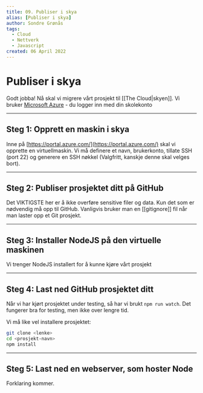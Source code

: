 ```yaml
---
title: 09. Publiser i skya
alias: [Publiser i skya]
author: Sondre Grønås
tags:
  - Cloud
  - Nettverk
  - Javascript
created: 06 April 2022
---
```

# Publiser i skya
Godt jobba! Nå skal vi migrere vårt prosjekt til [[The Cloud|skyen]]. Vi bruker [Microsoft Azure](https://azure.microsoft.com/en-us/) - du logger inn med din skolekonto

---
## Steg 1: Opprett en maskin i skya
Inne på [https://portal.azure.com/](https://portal.azure.com/) skal vi opprette en virtuellmaskin. Vi må definere et navn, brukerkonto, tillate SSH (port 22) og generere en SSH nøkkel (Valgfritt, kanskje denne skal velges bort).

---
## Steg 2: Publiser prosjektet ditt på GitHub
Det VIKTIGSTE her er å ikke overføre sensitive filer og data. Kun det som er nødvendig må opp til GitHub. Vanligvis bruker man en [[gitignore]] fil når man laster opp et Git prosjekt.

---
## Steg 3: Installer NodeJS på den virtuelle maskinen
Vi trenger NodeJS installert for å kunne kjøre vårt prosjekt

---
## Steg 4: Last ned GitHub prosjektet ditt
Når vi har kjørt prosjektet under testing, så har vi brukt `npm run watch`. Det fungerer bra for testing, men ikke over lengre tid.

Vi må like vel installere prosjektet:
```sh
git clone <lenke>
cd <prosjekt-navn>
npm install
```

---
## Steg 5: Last ned en webserver, som hoster Node
Forklaring kommer.

